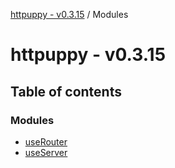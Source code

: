 [httpuppy - v0.3.15](README.md) / Modules

# httpuppy - v0.3.15

## Table of contents

### Modules

- [useRouter](modules/useRouter.md)
- [useServer](modules/useServer.md)
